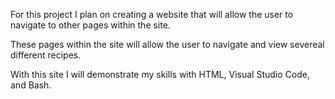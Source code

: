 For this project I plan on creating a website that will allow the user to navigate to other pages within the site.

These pages within the site will allow the user to navigate and view severeal different recipes.

With this site I will demonstrate my skills with HTML, Visual Studio Code, and Bash.

